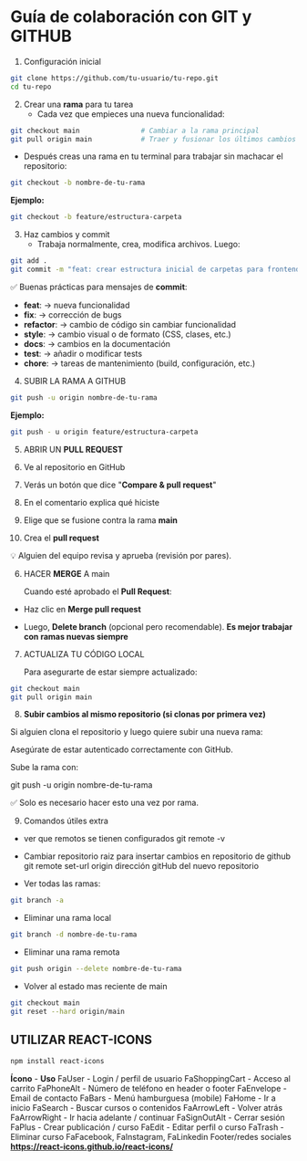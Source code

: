 # Guía de colaboración con GIT y GITHUB

1. Configuración inicial

```bash
git clone https://github.com/tu-usuario/tu-repo.git
cd tu-repo

```

2. Crear una **rama** para tu tarea
   - Cada vez que empieces una nueva funcionalidad:

```bash
git checkout main               # Cambiar a la rama principal
git pull origin main            # Traer y fusionar los últimos cambios remotos
```

- Después creas una rama en tu terminal para trabajar sin machacar el repositorio:

```bash
git checkout -b nombre-de-tu-rama

```

**Ejemplo:**

```bash
git checkout -b feature/estructura-carpeta

```

3. Haz cambios y commit
   - Trabaja normalmente, crea, modifica archivos. Luego:

```bash
git add .
git commit -m "feat: crear estructura inicial de carpetas para frontend"

```

✅ Buenas prácticas para mensajes de **commit**:

- **feat**: → nueva funcionalidad
- **fix**: → corrección de bugs
- **refactor**: → cambio de código sin cambiar funcionalidad
- **style**: → cambio visual o de formato (CSS, clases, etc.)
- **docs**: → cambios en la documentación
- **test**: → añadir o modificar tests
- **chore**: → tareas de mantenimiento (build, configuración, etc.)

4. SUBIR LA RAMA A GITHUB

```bash
git push -u origin nombre-de-tu-rama
```

**Ejemplo:**

```bash
git push - u origin feature/estructura-carpeta
```

5. ABRIR UN **PULL REQUEST**

1. Ve al repositorio en GitHub
1. Verás un botón que dice "**Compare & pull request**"
1. En el comentario explica qué hiciste
1. Elige que se fusione contra la rama **main**
1. Crea el **pull request**

💡 Alguien del equipo revisa y aprueba (revisión por pares).

6. HACER **MERGE** A main

   Cuando esté aprobado el **Pull Request**:

- Haz clic en **Merge pull request**

- Luego, **Delete branch** (opcional pero recomendable). **Es mejor trabajar con ramas nuevas siempre**

7. ACTUALIZA TU CÓDIGO LOCAL

   Para asegurarte de estar siempre actualizado:

```bash
git checkout main
git pull origin main
```

8. <b>Subir cambios al mismo repositorio (si clonas por primera vez)</b>

Si alguien clona el repositorio y luego quiere subir una nueva rama:

Asegúrate de estar autenticado correctamente con GitHub.

Sube la rama con:

git push -u origin nombre-de-tu-rama

✅ Solo es necesario hacer esto una vez por rama.

9. Comandos útiles extra

- ver que remotos se tienen configurados
git remote -v

- Cambiar repositorio raiz para insertar cambios en repositorio de github
git remote set-url origin dirección gitHub del nuevo repositorio


- Ver todas las ramas:

```bash
git branch -a
```

- Eliminar una rama local

```bash
git branch -d nombre-de-tu-rama
```

- Eliminar una rama remota

```bash
git push origin --delete nombre-de-tu-rama
```

- Volver al estado mas reciente de main

```bash
git checkout main
git reset --hard origin/main
```

## UTILIZAR REACT-ICONS

```bash
npm install react-icons
```

**Ícono** - **Uso**
FaUser - Login / perfil de usuario
FaShoppingCart - Acceso al carrito
FaPhoneAlt - Número de teléfono en header o footer
FaEnvelope - Email de contacto
FaBars - Menú hamburguesa (mobile)
FaHome - Ir a inicio
FaSearch - Buscar cursos o contenidos
FaArrowLeft - Volver atrás
FaArrowRight - Ir hacia adelante / continuar
FaSignOutAlt - Cerrar sesión
FaPlus - Crear publicación / curso
FaEdit - Editar perfil o curso
FaTrash - Eliminar curso
FaFacebook, FaInstagram, FaLinkedin Footer/redes sociales
**https://react-icons.github.io/react-icons/**
